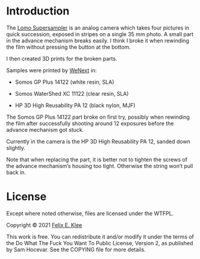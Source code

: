 Introduction
============

The [Lomo Supersampler][1] is an analog camera which takes four
pictures in quick succession, exposed in stripes on a single 35 mm
photo. A small part in the advance mechanism breaks easily. I think I
broke it when rewinding the film without pressing the button at the
bottom.

I then created 3D prints for the broken parts.

Samples were printed by [WeNext][2] in:

  * Somos GP Plus 14122 (white resin, SLA)
  
  * Somos WaterShed XC 11122 (clear resin, SLA)
  
  * HP 3D High Reusability PA 12 (black nylon, MJF)
  
The Somos GP Plus 14122 part broke on first try, possibly when
rewinding the film after successfully shooting around 12 exposures
before the advance mechanism got stuck.

Currently in the camera is the HP 3D High Reusability PA 12, sanded
down slightly.

Note that when replacing the part, it is better not to tighten the
screws of the advance mechanism’s housing too tight. Otherwise the
string won’t pull back in.


License
=======

Except where noted otherwise, files are licensed under the WTFPL.

Copyright © 2021 [Felix E. Klee](felix.klee@inka.de)

This work is free. You can redistribute it and/or modify it under the
terms of the Do What The Fuck You Want To Public License, Version 2,
as published by Sam Hocevar. See the COPYING file for more details.

[1]: https://microsites.lomography.com/supersampler/
[2]: https://www.wenext.hk/
